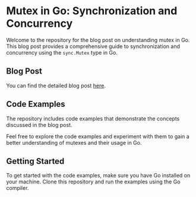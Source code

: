 # Mutex in Go: Synchronization and Concurrency

Welcome to the repository for the blog post on understanding mutex in Go. This blog post provides a comprehensive guide to synchronization and concurrency using the `sync.Mutex` type in Go.

## Blog Post

You can find the detailed blog post [here]().

## Code Examples

The repository includes code examples that demonstrate the concepts discussed in the blog post.

Feel free to explore the code examples and experiment with them to gain a better understanding of mutexes and their usage in Go.

## Getting Started

To get started with the code examples, make sure you have Go installed on your machine. Clone this repository and run the examples using the Go compiler. 


